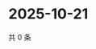 # 2025-10-21

共 0 条

<!-- BEGIN ZHIHUVIDEO -->
<!-- 最后更新时间 Tue Oct 21 2025 16:16:33 GMT+0800 (China Standard Time) -->

<!-- END ZHIHUVIDEO -->
